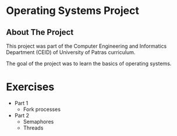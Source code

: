 # Operating Systems Project

## About The Project

This project was part of the Computer Engineering and Informatics Department (CEID) of University of Patras curriculum.

The goal of the project was to learn the basics of operating systems.

# Exercises
- Part 1
	- Fork processes
- Part 2
	- Semaphores
	- Threads
